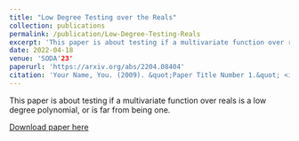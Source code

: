 ```yaml
---
title: "Low Degree Testing over the Reals"
collection: publications
permalink: /publication/Low-Degree-Testing-Reals
excerpt: 'This paper is about testing if a multivariate function over reals is a low degree polynomial, or is far from being one.'
date: 2022-04-18
venue: 'SODA'23'
paperurl: 'https://arxiv.org/abs/2204.08404'
citation: 'Your Name, You. (2009). &quot;Paper Title Number 1.&quot; <i>Journal 1</i>. 1(1).'
---
```

This paper is about testing if a multivariate function over reals is a low degree polynomial, or is far from being one.

[Download paper here](https://arxiv.org/abs/2204.08404)

<!-- Recommended citation: Your Name, You. (2009). "Paper Title Number 1." <i>Journal 1</i>. 1(1). -->
